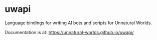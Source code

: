 # uwapi
Language bindings for writing AI bots and scripts for Unnatural Worlds.

Documentation is at: https://unnatural-worlds.github.io/uwapi/
